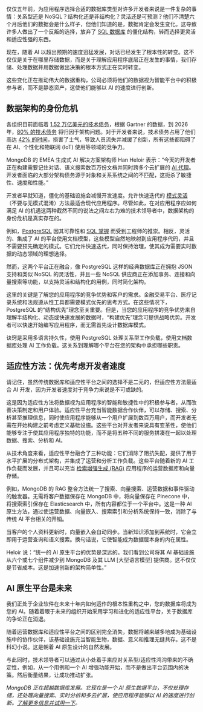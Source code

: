 仅仅五年前，为应用程序选择合适的数据库类型对许多开发者来说是一件复杂的事情：关系型还是 NoSQL？结构化还是非结构化？灵活还是可预测？他们不清楚六个月后他们的数据会是什么样子，但他们知道的是，数据肯定会发生变化。这导致许多人做出了一个反叛的选择，放弃了 [SQL 数据库](https://thenewstack.io/introduction-to-databases/) 的僵化结构，转而选择更灵活和适应性强的东西。

现在，随着 AI 以超出预期的速度迅猛发展，对话已经发生了根本性的转变。这不仅仅是关于在哪里存储数据，而是关于理解应用程序底层正在发生的事情，我们存储、处理数据并用数据做出决策的根本方式正在实时转变。

这些变化正在推动伟大的数据重构，公司必须将他们的数据视为智能平台中的积极参与者，而不是静态资产，这使他们能够以 AI 的速度进行创新。

## 数据架构的身份危机

各组织目前面临着 [1.52 万亿美元的技术债务](https://www.architectureandgovernance.com/elevating-ea/new-research-suggests-architectural-technical-debt-is-most-damaging-to-applications-amid-1-52-trillion-technical-debt-crisis/?utm_source=chatgpt.com)，根据 Gartner 的数据，到 2026 年，[80% 的技术债务](https://vfunction.com/blog/technical-debt-vs-architectural-technical-debt-what-to-know/?utm_source=chatgpt.com) 将归因于架构问题。对于开发者来说，技术债务占用了他们高达 [42% 的时间](https://thenewstack.io/technical-debt-continues-to-mount-heres-how-to-solve-it/)，损害了士气，导致人员流失并减缓了创新，所有这些都阻碍了在 AI、个性化和物联网 (IoT) 使用等领域的竞争力。

MongoDB 的 EMEA 生成式 AI 解决方案架构师 Han Heloir 表示：“今天的开发者正在构建需要记住对话、语义搜索数百万份文档并同时跨多个云扩展的 [AI 代理](https://thenewstack.io/ai-agents-a-comprehensive-introduction-for-developers/)。开发者面临的大部分架构债务源于对象和关系系统之间的不匹配，这扼杀了敏捷性、速度和性能。”

开发者早就知道，僵化的基础设施会减慢开发速度。允许快速迭代的 [模式灵活](https://www.mongodb.com/docs/manual/data-modeling/)（不要与无模式混淆）方法最适合现代应用程序。尽管如此，在对应用程序应如何满足 AI 的机遇这两种截然不同的说法之间左右为难的技术领导者中，数据架构的身份危机是真实存在的。

例如，[PostgreSQL](https://roadmap.sh/postgresql-dba) 因其可靠性和 [SQL 掌握](https://roadmap.sh/sql) 而受到工程师的推崇。相反，灵活的、集成了 AI 的平台使用文档模型，这些模型自然地映射到应用程序代码，并且不需要预先确定的模式。它们允许快速迭代，同时保持治理，使其成为需要实时数据的动态领域的理想选择。

然而，这两个平台正在融合，像 PostgreSQL 这样的经典数据库正在拥抱 JSON 支持和类似 NoSQL 的灵活性，并且一些 NoSQL 供应商正在添加事务、连接和向量搜索等功能，以支持灵活和结构化的用例，同时简化架构。

这里的关键是了解您的应用程序的竞争优势和客户的需求。金融交易平台、医疗记录系统和法规遵从性工具都需要模式优先的思考方式。在这些情况下，PostgreSQL 的“结构优先”理念至关重要。但是，当您的应用程序的竞争优势来自理解半结构化、动态或快速发展的数据时，“构建优先”理念可提供战略优势。开发者可以快速开始编写应用程序，而无需首先设计数据库模式。

诀窍是采用多语言持久性，使用 PostgreSQL 处理关系型工作负载，使用文档数据库处理 AI 工作负载。这关系到理解哪个平台在您的架构中承担哪些职责。

## 适应性方法：优先考虑开发者速度

请记住，虽然传统数据库和适应性平台之间的选择不是二元的，但适应性方法最适合 AI 开发，因为开发者速度对于竞争力来说是不可或缺的。

这是因为适应性方法将数据视为应用程序的智能和敏捷性中的积极参与者，从而改善决策制定和用户体验。适应性平台充当智能数据合作伙伴，可以存储、搜索、分析甚至推理信息，同时使应用程序能够从一个用户扩展到数百万用户，而开发者无需在开始构建之前考虑定义基础设施。这些平台对开发者来说具有变革性，使他们能够专注于使其应用程序独特的功能，而不是将五种不同的服务拼凑在一起以处理数据、搜索、分析和 AI。

从技术角度来看，适应性平台融合了三种功能：它们消除了阻抗失配，提供了用于水平扩展的分布式架构，并集成了运营和分析工作负载。这些平台随着新的 AI 工作负载而发展，并且可以充当 [检索增强生成 (RAG)](https://thenewstack.io/no-mcp-hasnt-killed-rag-in-fact-theyre-complementary/) 应用程序的运营数据库和向量存储。

例如，MongoDB 的 RAG 整合方法统一了搜索、向量搜索、运营数据和事件驱动的触发器。无需将客户数据保存在 MongoDB 中，将向量保存在 Pinecone 中，将搜索索引保存在 Elasticsearch 中，所有内容都位于一个平台中。这是一种 AI 原生方法，通过使运营数据、向量嵌入、搜索索引和分析系统保持一致，消除了与传统 AI 平台相关的开销。

当客户的个人资料更新时，向量嵌入会自动同步。当新知识添加到系统时，它会立即用于运营查询和语义搜索。换句话说，它使智能成为数据层本身的内在属性。

Heloir 说：“统一的 AI 原生平台的优势是深远的。我们看到公司将其 AI 基础设施从六个或七个组件减少到 MongoDB 及其 LLM [大型语言模型] 提供商。这不仅仅是节省成本。这是加速创新的架构简单性。”

## AI 原生平台是未来

我们正处于企业软件在未来十年内如何运作的根本性重构之中，您的数据库将成为您的 AI。随着着眼于未来的组织开始采用学习和进化的适应性平台，关于数据库的争论正在消退。

随着运营数据库和适应性平台之间的区别完全消失，数据将越来越多地成为基础设施中的协作伙伴，该基础设施充当智能生物，数据、意义和推理无缝共存。这不是科幻小说。这是朝着 AI 原生设计的自然发展。

与此同时，技术领导者可以通过从小处着手来应对关系型/适应性鸿沟带来的不确定性，例如，从一个用例和一个 AI 增强功能开始，而不是做出平台范围内的决策。然后衡量结果，让成功推动扩张。

*MongoDB 正在超越数据库发展。它现在是一个 AI 原生数据平台，不仅处理存储，还处理向量搜索、实时分析和多云扩展，使应用程序能够以 AI 的速度进行创新。[了解更多信息并试用一下](https://www.mongodb.com/products/platform/atlas-product-tour?utm_campaign=devrel&utm_source=third-party-content&utm_medium=cta&utm_content=the+new+stack&utm_term=tony.kim)。*